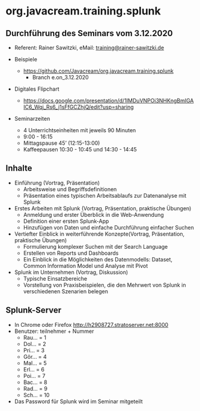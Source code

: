 # org.javacream.training.splunk

## Durchführung des Seminars vom 3.12.2020

* Referent: Rainer Sawitzki, eMail: training@rainer-sawitzki.de

* Beispiele
  * https://github.com/Javacream/org.javacream.training.splunk
    *  Branch e.on_3.12.2020
    
* Digitales Flipchart
  * https://docs.google.com/presentation/d/1IMDuVNPOi3NHKngBmIGAIC6_Wqj_Rs6_j1sFfGCZhjQ/edit?usp=sharing

* Seminarzeiten
  * 4 Unterrichtseinheiten mit jeweils 90 Minuten
  * 9:00 - 16:15
  * Mittagspause 45’ (12:15-13:00)
  * Kaffeepausen 10:30 - 10:45 und 14:30 - 14:45
  
## Inhalte
* Einführung (Vortrag, Präsentation)
  * Arbeitsweise und Begriffsdefinitionen
  * Präsentation eines typischen Arbeitsablaufs zur Datenanalyse mit Splunk
* Erstes Arbeiten mit Splunk (Vortrag, Präsentation, praktische Übungen)
  * Anmeldung und erster Überblick in die Web-Anwendung
  * Definition einer ersten Splunk-App
  * Hinzufügen von Daten und einfache Durchführung einfacher Suchen
* Vertiefter Einblick in weiterführende Konzepte(Vortrag, Präsentation, praktische Übungen)
  * Formulierung komplexer Suchen mit der Search Language
  * Erstellen von Reports und Dashboards
  * Ein Einblick in die Möglichkeiten des Datenmodells: Dataset, Common Information Model und Analyse mit Pivot
* Splunk im Unternehmen (Vortrag, Diskussion)
  * Typische Einsatzbereiche
  * Vorstellung von Praxisbeispielen, die den Mehrwert von Splunk in verschiedenen Szenarien belegen

## Splunk-Server

  * In Chrome oder Firefox http://h2908727.stratoserver.net:8000
  * Benutzer: teilnehmer + Nummer
    * Rau... = 1
    * Dol... = 2
    * Pri... = 3
    * Gör... = 4
    * Mal... = 5
    * Erl... = 6
    * Poi... = 7
    * Bac... = 8
    * Rad... = 9
    * Sch... = 10
  * Das Password für Splunk wird im Seminar mitgeteilt
  
